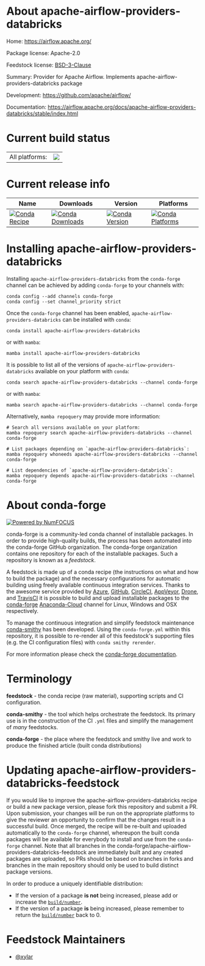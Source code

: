 About apache-airflow-providers-databricks
=========================================

Home: https://airflow.apache.org/

Package license: Apache-2.0

Feedstock license: [BSD-3-Clause](https://github.com/conda-forge/apache-airflow-providers-databricks-feedstock/blob/main/LICENSE.txt)

Summary: Provider for Apache Airflow. Implements apache-airflow-providers-databricks package

Development: https://github.com/apache/airflow/

Documentation: https://airflow.apache.org/docs/apache-airflow-providers-databricks/stable/index.html

Current build status
====================


<table><tr><td>All platforms:</td>
    <td>
      <a href="https://dev.azure.com/conda-forge/feedstock-builds/_build/latest?definitionId=11909&branchName=main">
        <img src="https://dev.azure.com/conda-forge/feedstock-builds/_apis/build/status/apache-airflow-providers-databricks-feedstock?branchName=main">
      </a>
    </td>
  </tr>
</table>

Current release info
====================

| Name | Downloads | Version | Platforms |
| --- | --- | --- | --- |
| [![Conda Recipe](https://img.shields.io/badge/recipe-apache--airflow--providers--databricks-green.svg)](https://anaconda.org/conda-forge/apache-airflow-providers-databricks) | [![Conda Downloads](https://img.shields.io/conda/dn/conda-forge/apache-airflow-providers-databricks.svg)](https://anaconda.org/conda-forge/apache-airflow-providers-databricks) | [![Conda Version](https://img.shields.io/conda/vn/conda-forge/apache-airflow-providers-databricks.svg)](https://anaconda.org/conda-forge/apache-airflow-providers-databricks) | [![Conda Platforms](https://img.shields.io/conda/pn/conda-forge/apache-airflow-providers-databricks.svg)](https://anaconda.org/conda-forge/apache-airflow-providers-databricks) |

Installing apache-airflow-providers-databricks
==============================================

Installing `apache-airflow-providers-databricks` from the `conda-forge` channel can be achieved by adding `conda-forge` to your channels with:

```
conda config --add channels conda-forge
conda config --set channel_priority strict
```

Once the `conda-forge` channel has been enabled, `apache-airflow-providers-databricks` can be installed with `conda`:

```
conda install apache-airflow-providers-databricks
```

or with `mamba`:

```
mamba install apache-airflow-providers-databricks
```

It is possible to list all of the versions of `apache-airflow-providers-databricks` available on your platform with `conda`:

```
conda search apache-airflow-providers-databricks --channel conda-forge
```

or with `mamba`:

```
mamba search apache-airflow-providers-databricks --channel conda-forge
```

Alternatively, `mamba repoquery` may provide more information:

```
# Search all versions available on your platform:
mamba repoquery search apache-airflow-providers-databricks --channel conda-forge

# List packages depending on `apache-airflow-providers-databricks`:
mamba repoquery whoneeds apache-airflow-providers-databricks --channel conda-forge

# List dependencies of `apache-airflow-providers-databricks`:
mamba repoquery depends apache-airflow-providers-databricks --channel conda-forge
```


About conda-forge
=================

[![Powered by
NumFOCUS](https://img.shields.io/badge/powered%20by-NumFOCUS-orange.svg?style=flat&colorA=E1523D&colorB=007D8A)](https://numfocus.org)

conda-forge is a community-led conda channel of installable packages.
In order to provide high-quality builds, the process has been automated into the
conda-forge GitHub organization. The conda-forge organization contains one repository
for each of the installable packages. Such a repository is known as a *feedstock*.

A feedstock is made up of a conda recipe (the instructions on what and how to build
the package) and the necessary configurations for automatic building using freely
available continuous integration services. Thanks to the awesome service provided by
[Azure](https://azure.microsoft.com/en-us/services/devops/), [GitHub](https://github.com/),
[CircleCI](https://circleci.com/), [AppVeyor](https://www.appveyor.com/),
[Drone](https://cloud.drone.io/welcome), and [TravisCI](https://travis-ci.com/)
it is possible to build and upload installable packages to the
[conda-forge](https://anaconda.org/conda-forge) [Anaconda-Cloud](https://anaconda.org/)
channel for Linux, Windows and OSX respectively.

To manage the continuous integration and simplify feedstock maintenance
[conda-smithy](https://github.com/conda-forge/conda-smithy) has been developed.
Using the ``conda-forge.yml`` within this repository, it is possible to re-render all of
this feedstock's supporting files (e.g. the CI configuration files) with ``conda smithy rerender``.

For more information please check the [conda-forge documentation](https://conda-forge.org/docs/).

Terminology
===========

**feedstock** - the conda recipe (raw material), supporting scripts and CI configuration.

**conda-smithy** - the tool which helps orchestrate the feedstock.
                   Its primary use is in the construction of the CI ``.yml`` files
                   and simplify the management of *many* feedstocks.

**conda-forge** - the place where the feedstock and smithy live and work to
                  produce the finished article (built conda distributions)


Updating apache-airflow-providers-databricks-feedstock
======================================================

If you would like to improve the apache-airflow-providers-databricks recipe or build a new
package version, please fork this repository and submit a PR. Upon submission,
your changes will be run on the appropriate platforms to give the reviewer an
opportunity to confirm that the changes result in a successful build. Once
merged, the recipe will be re-built and uploaded automatically to the
`conda-forge` channel, whereupon the built conda packages will be available for
everybody to install and use from the `conda-forge` channel.
Note that all branches in the conda-forge/apache-airflow-providers-databricks-feedstock are
immediately built and any created packages are uploaded, so PRs should be based
on branches in forks and branches in the main repository should only be used to
build distinct package versions.

In order to produce a uniquely identifiable distribution:
 * If the version of a package **is not** being increased, please add or increase
   the [``build/number``](https://docs.conda.io/projects/conda-build/en/latest/resources/define-metadata.html#build-number-and-string).
 * If the version of a package **is** being increased, please remember to return
   the [``build/number``](https://docs.conda.io/projects/conda-build/en/latest/resources/define-metadata.html#build-number-and-string)
   back to 0.

Feedstock Maintainers
=====================

* [@xylar](https://github.com/xylar/)

